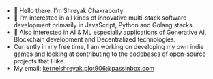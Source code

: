 - 👋 Hello there, I’m Shreyak Chakraborty
- 👀 I’m interested in all kinds of innovative multi-stack software development primarily in JavaScript, Python and Golang stacks.
- 👀 Also interested in AI & ML especially applications of Generative AI, Blockchain development and Decentralized technologies.
- Currently in my free time, I am working on developing my own indie games and looking at contributing to the codebases of open-source projects that I like.
- My email: kernelshreyak.plot906@passinbox.com 
